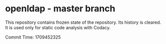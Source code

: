# openldap - master branch

This repository contains frozen state of the repository.
Its history is cleared. It is used only for static code
analysis with Codacy.

Commit Time: 1709452325